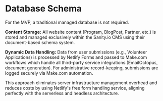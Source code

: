 # Database Schema

For the MVP, a traditional managed database is not required.

**Content Storage:** All website content (Program, BlogPost, Partner, etc.) is stored and managed exclusively within the Sanity.io CMS using their document-based schema system.

**Dynamic Data Handling:** Data from user submissions (e.g., Volunteer Applications) is processed by Netlify Forms and passed to Make.com workflows which handle all third-party service integrations (EmailOctopus, document generation). For administrative record-keeping, submissions are logged securely via Make.com automation.

This approach eliminates server infrastructure management overhead and reduces costs by using Netlify's free form handling service, aligning perfectly with the serverless and headless architecture.

